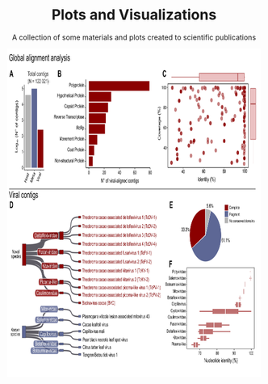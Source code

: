 <div align="center">
  
  <p align="center">
    <h1>Plots and Visualizations</h1>
    <p>A collection of some materials and plots created to scientific publications</p>
  </p>
</div>

<img src="https://raw.githubusercontent.com/gabrielvpina/dataViz/refs/heads/main/figures/data_report.png" width="850" height="650">
